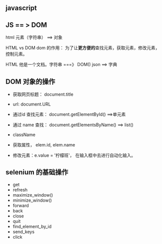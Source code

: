 ## javascript



## JS == > DOM

html 元素（字符串） ==> 对象

HTML  vs DOM
dom 的作用： 为了让**更方便的**查找元素，获取元素，修改元素，控制元素。

HTML 他是一个文档。字符串  ===》  DOM()
json     ==>         字典





## DOM 对象的操作



- 获取网页标题： document.title
- url:  document.URL
- 通过id 查找元素： document.getElementById()  ==>单元素
- 通过 name 查找： document.getElementsByName()  ==> list()
- className
- 获取属性，   elem.id,  elem.name

- 修改元素：e.value = '柠檬班'， 在输入框中去进行自动化输入。





## selenium 的基础操作

- get
- refresh
- maximize_window()
- minimize_window()
- forward
- back
- close
- quit
- find_element_by_id
- send_keys
- click 







